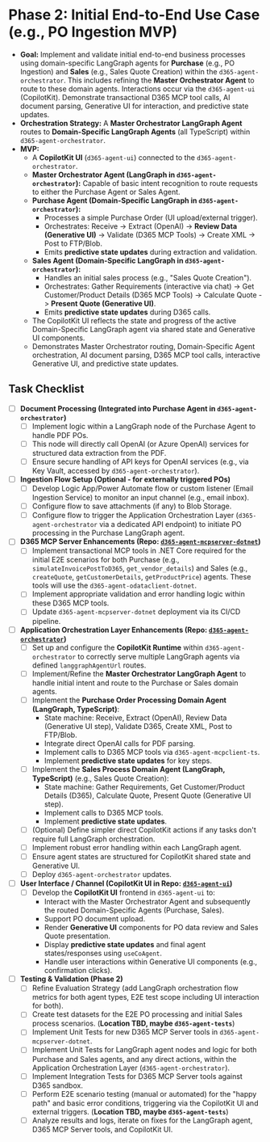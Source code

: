 # Phase 2: Initial End-to-End Use Case (e.g., PO Ingestion MVP)

*   **Goal:** Implement and validate initial end-to-end business processes using domain-specific LangGraph agents for **Purchase** (e.g., PO Ingestion) and **Sales** (e.g., Sales Quote Creation) within the `d365-agent-orchestrator`. This includes refining the **Master Orchestrator Agent** to route to these domain agents. Interactions occur via the `d365-agent-ui` (CopilotKit). Demonstrate transactional D365 MCP tool calls, AI document parsing, Generative UI for interaction, and predictive state updates.
*   **Orchestration Strategy:** A **Master Orchestrator LangGraph Agent** routes to **Domain-Specific LangGraph Agents** (all TypeScript) within `d365-agent-orchestrator`.
*   **MVP:**
    *   A **CopilotKit UI** (`d365-agent-ui`) connected to the `d365-agent-orchestrator`.
    *   **Master Orchestrator Agent (LangGraph in `d365-agent-orchestrator`):** Capable of basic intent recognition to route requests to either the Purchase Agent or Sales Agent.
    *   **Purchase Agent (Domain-Specific LangGraph in `d365-agent-orchestrator`):**
        *   Processes a simple Purchase Order (UI upload/external trigger).
        *   Orchestrates: Receive -> Extract (OpenAI) -> **Review Data (Generative UI)** -> Validate (D365 MCP Tools) -> Create XML -> Post to FTP/Blob.
        *   Emits **predictive state updates** during extraction and validation.
    *   **Sales Agent (Domain-Specific LangGraph in `d365-agent-orchestrator`):**
        *   Handles an initial sales process (e.g., "Sales Quote Creation").
        *   Orchestrates: Gather Requirements (interactive via chat) -> Get Customer/Product Details (D365 MCP Tools) -> Calculate Quote -> **Present Quote (Generative UI)**.
        *   Emits **predictive state updates** during D365 calls.
    *   The CopilotKit UI reflects the state and progress of the active Domain-Specific LangGraph agent via shared state and Generative UI components.
    *   Demonstrates Master Orchestrator routing, Domain-Specific Agent orchestration, AI document parsing, D365 MCP tool calls, interactive Generative UI, and predictive state updates.

## Task Checklist

-   [ ] **Document Processing (Integrated into Purchase Agent in `d365-agent-orchestrator`)**
    -   [ ] Implement logic within a LangGraph node of the Purchase Agent to handle PDF POs.
    -   [ ] This node will directly call OpenAI (or Azure OpenAI) services for structured data extraction from the PDF.
    -   [ ] Ensure secure handling of API keys for OpenAI services (e.g., via Key Vault, accessed by `d365-agent-orchestrator`).
-   [ ] **Ingestion Flow Setup (Optional - for externally triggered POs)**
    -   [ ] Develop Logic App/Power Automate flow or custom listener (Email Ingestion Service) to monitor an input channel (e.g., email inbox).
    -   [ ] Configure flow to save attachments (if any) to Blob Storage.
    -   [ ] Configure flow to trigger the Application Orchestration Layer (`d365-agent-orchestrator` via a dedicated API endpoint) to initiate PO processing in the Purchase LangGraph agent.
-   [ ] **D365 MCP Server Enhancements (Repo: [`d365-agent-mcpserver-dotnet`](https://github.com/ntrtd/d365-agent-mcpserver-dotnet))**
    -   [ ] Implement transactional MCP tools in .NET Core required for the initial E2E scenarios for both Purchase (e.g., `simulateInvoicePostToD365`, `get_vendor_details`) and Sales (e.g., `createQuote`, `getCustomerDetails`, `getProductPrice`) agents. These tools will use the `d365-agent-odataclient-dotnet`.
    -   [ ] Implement appropriate validation and error handling logic within these D365 MCP tools.
    -   [ ] Update `d365-agent-mcpserver-dotnet` deployment via its CI/CD pipeline.
-   [ ] **Application Orchestration Layer Enhancements (Repo: [`d365-agent-orchestrator`](https://github.com/ntrtd/d365-agent-orchestrator))**
    -   [ ] Set up and configure the **CopilotKit Runtime** within `d365-agent-orchestrator` to correctly serve multiple LangGraph agents via defined `langgraphAgentUrl` routes.
    -   [ ] Implement/Refine the **Master Orchestrator LangGraph Agent** to handle initial intent and route to the Purchase or Sales domain agents.
    -   [ ] Implement the **Purchase Order Processing Domain Agent (LangGraph, TypeScript)**:
        *   State machine: Receive, Extract (OpenAI), Review Data (Generative UI step), Validate D365, Create XML, Post to FTP/Blob.
        *   Integrate direct OpenAI calls for PDF parsing.
        *   Implement calls to D365 MCP tools via `d365-agent-mcpclient-ts`.
        *   Implement **predictive state updates** for key steps.
    -   [ ] Implement the **Sales Process Domain Agent (LangGraph, TypeScript)** (e.g., Sales Quote Creation):
        *   State machine: Gather Requirements, Get Customer/Product Details (D365), Calculate Quote, Present Quote (Generative UI step).
        *   Implement calls to D365 MCP tools.
        *   Implement **predictive state updates**.
    -   [ ] (Optional) Define simpler direct CopilotKit actions if any tasks don't require full LangGraph orchestration.
    -   [ ] Implement robust error handling within each LangGraph agent.
    -   [ ] Ensure agent states are structured for CopilotKit shared state and Generative UI.
    -   [ ] Deploy `d365-agent-orchestrator` updates.
-   [ ] **User Interface / Channel (CopilotKit UI in Repo: [`d365-agent-ui`](https://github.com/ntrtd/d365-agent-ui))**
    *   [ ] Develop the **CopilotKit UI** frontend in `d365-agent-ui` to:
        *   Interact with the Master Orchestrator Agent and subsequently the routed Domain-Specific Agents (Purchase, Sales).
        *   Support PO document upload.
        *   Render **Generative UI** components for PO data review and Sales Quote presentation.
        *   Display **predictive state updates** and final agent states/responses using `useCoAgent`.
        *   Handle user interactions within Generative UI components (e.g., confirmation clicks).
-   [ ] **Testing & Validation (Phase 2)**
    *   [ ] Refine Evaluation Strategy (add LangGraph orchestration flow metrics for both agent types, E2E test scope including UI interaction for both).
    *   [ ] Create test datasets for the E2E PO processing and initial Sales process scenarios. (**Location TBD, maybe `d365-agent-tests`**)
    *   [ ] Implement Unit Tests for new D365 MCP Server tools in `d365-agent-mcpserver-dotnet`.
    *   [ ] Implement Unit Tests for LangGraph agent nodes and logic for both Purchase and Sales agents, and any direct actions, within the Application Orchestration Layer (`d365-agent-orchestrator`).
    *   [ ] Implement Integration Tests for D365 MCP Server tools against D365 sandbox.
    *   [ ] Perform E2E scenario testing (manual or automated) for the "happy path" and basic error conditions, triggering via the CopilotKit UI and external triggers. (**Location TBD, maybe `d365-agent-tests`**)
    *   [ ] Analyze results and logs, iterate on fixes for the LangGraph agent, D365 MCP Server tools, and CopilotKit UI.
